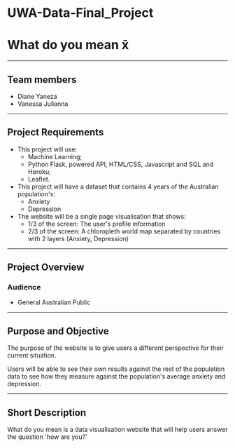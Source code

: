 # UWA-Data-Final_Project

# What do you mean x̄ #

*******************
## Team members 

- Diane Yaneza
- Vanessa Julianna

*******************
## Project Requirements

- This project will use: 
    * Machine Learning;
    * Python Flask, powered API, HTML/CSS, Javascript and SQL and Heroku;
    * Leaflet. 
- This project will have a dataset that contains 4 years of the Australian population's:
    * Anxiety
    * Depression
- The website will be a single page visualisation that shows:
    * 1/3 of the screen: The user's profile information 
    * 2/3 of the screen: A chloropleth world map separated by countries with 2 layers (Anxiety, Depression) 
    
*************************
## Project Overview
### Audience
- General Australian Public

*************************
## Purpose and Objective
The purpose of the website is to give users a different perspective for their current situation.

Users will be able to see their own results against the rest of the population data to see how they measure against the population's average anxiety and depression. 

*************************
## Short Description

What do you mean is a data visualisation website that will help users answer the question 'how are you?'

